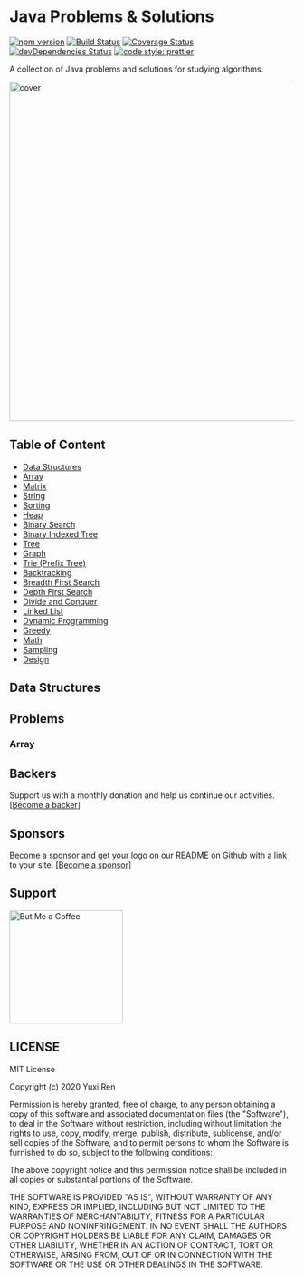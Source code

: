 # Java Problems & Solutions

[![npm version](https://badge.fury.io/js/javascript-problems-and-solutions.svg)](https://badge.fury.io/js/javascript-problems-and-solutions)
[![Build Status](https://travis-ci.org/jeantimex/javascript-problems-and-solutions.svg?branch=master)](https://travis-ci.org/jeantimex/javascript-problems-and-solutions)
[![Coverage Status](https://coveralls.io/repos/github/jeantimex/javascript-problems-and-solutions/badge.svg?branch=code-coverage)](https://coveralls.io/github/jeantimex/javascript-problems-and-solutions?branch=code-coverage)
[![devDependencies Status](https://david-dm.org/jeantimex/javascript-problems-and-solutions/dev-status.svg)](https://david-dm.org/jeantimex/javascript-problems-and-solutions?type=dev)
[![code style: prettier](https://img.shields.io/badge/code_style-prettier-ff69b4.svg)](https://github.com/prettier/prettier)

A collection of Java problems and solutions for studying algorithms.

<!-- markdownlint-disable MD033 -->
<img alt="cover" src="https://user-images.githubusercontent.com/565300/33303581-c55a1280-d3b8-11e7-8e78-6879731416f1.png" width="600" />

## Table of Content
- [Data Structures](#data-structures)
- [Array](#array)
- [Matrix](#matrix)
- [String](#string)
- [Sorting](#sorting)
- [Heap](#heap)
- [Binary Search](#binary-search)
- [Binary Indexed Tree](#binary-indexed-tree)
- [Tree](#tree)
- [Graph](#graph)
- [Trie (Prefix Tree)](#trie-prefix-tree)
- [Backtracking](#backtracking)
- [Breadth First Search](#breadth-first-search)
- [Depth First Search](#depth-first-search)
- [Divide and Conquer](#divide-and-conquer)
- [Linked List](#linked-list)
- [Dynamic Programming](#dynamic-programming)
- [Greedy](#greedy)
- [Math](#math)
- [Sampling](#sampling)
- [Design](#design)

## Data Structures

## Problems

### Array
<!---
- [Two Sum](src/array/two-sum.js)
- [Three Sum](src/array/three-sum.js)
- [Median of Two Sorted Arrays](src/array/median-of-two-sorted-arrays.js)
- [Largest Rectangle in Histogram](src/array/largest-rectangle-in-histogram.js)
- [Plus One](src/array/plus-one.js)
- [Trapping Rain Water](src/array/trapping-rain-water)
- [Merge Intervals](src/array/merge-intervals.js)
- [Spiral Matrix](src/array/spiral-matrix.js)
- [Summary Ranges](src/array/summary-ranges.js)
- [Find All Numbers Disappeared in an Array](src/array/find-all-numbers-disappeared-in-an-array.js)
- [Game of Life](src/array/game-of-life.js)
- [Next Permutation](src/array/next-permutation.js)
- [Find Peak Element](src/array/find-peak-element.js)
- [Wiggle Sort](src/array/wiggle-sort.js)
- [Wiggle Sort II](src/array/wiggle-sort-ii.js)
- [Valid Triangle Number](src/array/valid-triangle-number.js)
- [Find Anagram Mappings](src/array/find-anagram-mappings.js)
- [K Empty Slots](src/array/k-empty-slots.js)
- [Flatten Nested List Iterator](src/array/flatten-nested-list-iterator.js)
- [Daily Temperatures](src/array/daily-temperatures.js)
- [Sliding Window Maximum](src/array/sliding-window-maximum.js)
- [Subarray Sum Equals K](src/array/subarray-sum-equals-k.js)
- [Subarray Product Less Than K](src/array/subarray-product-less-than-k.js)
- [Maximum Product of Three Numbers](src/array/maximum-product-of-three-numbers.js)
- [Maximum Product of Word Lengths](src/array/maximum-product-of-word-lengths.js)
- [Kth Largest Element in an Array](src/array/kth-largest-element-in-an-array.js)
- [Insert Interval](src/array/insert-interval.js)
- [Toeplitz Matrix](src/array/toeplitz-matrix.js)
- [Max Consecutive Ones](src/array/max-consecutive-ones.js)
- [Max Consecutive Ones II](src/array/max-consecutive-ones-ii.js)
- [Flippling an Image](src/array/flipping-an-image.js)
- [Number of Boomerangs](src/array/number-of-boomerangs.js)
- [Beautiful Arrangement II](src/array/beautiful-arrangement-ii.js)
- [Non-decreasing Array](src/array/non-decreasing-array.js)
- [Largest Number At Least Twice of Others](src/array/largest-number-at-least-twice-of-others.js)
- [Maximize Distance to Closest Person](src/array/maximize-distance-to-closest-person.js)
- [Positions of Large Groups](src/array/positions-of-large-groups.js)
- [Maximum Average Subarray I](src/array/maximum-average-subarray-i.js)
- [Shortest Unsorted Continuous Subarray](src/array/shortest-unsorted-continuous-subarray.js)
- [Relative Ranks](src/array/relative-ranks.js)
- [Sentence Similarity](src/array/sentence-similarity.js)
- [Sentence Similarity II](src/array/sentence-similarity-ii.js)
- [Magic Squares In Grid](src/array/magic-squares-in-grid.js)
- [Range Addition](src/array/range-addition.js)
- [Increasing Triplet Subsequence](src/array/increasing-triplet-subsequence.js)
- [Valid Tic-Tac-Toe State](src/array/valid-tic-tac-toe-state.js)
- [Maximum Size Subarray Sum Equals k](src/array/maximum-size-subarray-sum-equals-k.js)
- [Longest Mountain in Array](src/array/longest-mountain-in-array.js)
- [Continuous Subarray Sum](src/array/continuous-subarray-sum.js)
- [Contiguous Array](src/array/contiguous-array.js)
- [Merge Sorted Array](src/array/merge-sorted-array.js)
- [Product of Array Except Self](src/array/product-of-array-except-self.js)
- [Missing Number](src/array/missing-number.js)
- [Maximum Sum Subarray](src/array/maximum-subarray.js)
- [Maximum Product Subarray](src/array/maximum-product-subarray.js)
- [Evaluate Reverse Polish Notation](src/array/evaluate-reverse-polish-notation.js)
- [Shortest Word Distance](src/array/shortest-word-distance.js)
- [Shortest Word Distance II](src/design/shortest-word-distance-ii.js)
- [Shortest Word Distance III](src/array/shortest-word-distance-iii.js)
- [Sort Colors](src/array/sort-colors.js)
- [Find the Celebrity](src/array/find-the-celebrity.js)
- [Can Place Flowers](src/array/can-place-flowers.js)
- [K-diff Pairs in an Array](src/array/k-diff-pairs-in-an-array.js)
- [Container With Most Water](src/array/container-with-most-water.js)
- [First Missing Positive](src/array/first-missing-positive.js)
- [Missing Ranges](src/array/missing-ranges.js)
- [Majority Elements](src/array/majority-element.js)
- [Find All Duplicates in an Array](src/array/find-all-duplicates-in-an-array.js)
- [Third Maximum Number](src/array/third-maximum-number.js)
- [Split Array with Equal Sum](src/array/split-array-with-equal-sum.js)
- [Maximum Swap](src/array/maximum-swap.js)
- [Candy Crush](src/array/candy-crush.js)
- [Pascal's Triangle](src/array/pascals-triangle.js)
- [Pascal's Triangle II](src/array/pascals-triangle-ii.js)
- [Contains Duplicate II](src/array/contains-duplicate-ii.js)
- [Contains Duplicate III](src/array/contains-duplicate-iii.js)
- [H-Index](src/array/h-index.js)
- [H-Index II](src/array/h-index-ii.js)
- [Pour Water](src/array/pour_water.js)
- [Sort a stack using a temporary stack](src/array/sort-a-stack-using-a-temporary-stack.js)
--->


## Backers

Support us with a monthly donation and help us continue our activities. [[Become a backer](https://opencollective.com/java-problems-and-solutions#backer)]

## Sponsors

Become a sponsor and get your logo on our README on Github with a link to your site. [[Become a sponsor](https://opencollective.com/java-problems-and-solutions#sponsor)]

## Support

<!-- markdownlint-disable MD033 -->
<a href="paypal.me/ritayuxi">
  <img alt="But Me a Coffee" src="https://az743702.vo.msecnd.net/cdn/kofi4.png?v=0" width="200" />
</a>

## LICENSE

MIT License

Copyright (c) 2020 Yuxi Ren

Permission is hereby granted, free of charge, to any person obtaining a copy
of this software and associated documentation files (the "Software"), to deal
in the Software without restriction, including without limitation the rights
to use, copy, modify, merge, publish, distribute, sublicense, and/or sell
copies of the Software, and to permit persons to whom the Software is
furnished to do so, subject to the following conditions:

The above copyright notice and this permission notice shall be included in all
copies or substantial portions of the Software.

THE SOFTWARE IS PROVIDED "AS IS", WITHOUT WARRANTY OF ANY KIND, EXPRESS OR
IMPLIED, INCLUDING BUT NOT LIMITED TO THE WARRANTIES OF MERCHANTABILITY,
FITNESS FOR A PARTICULAR PURPOSE AND NONINFRINGEMENT. IN NO EVENT SHALL THE
AUTHORS OR COPYRIGHT HOLDERS BE LIABLE FOR ANY CLAIM, DAMAGES OR OTHER
LIABILITY, WHETHER IN AN ACTION OF CONTRACT, TORT OR OTHERWISE, ARISING FROM,
OUT OF OR IN CONNECTION WITH THE SOFTWARE OR THE USE OR OTHER DEALINGS IN THE
SOFTWARE.
